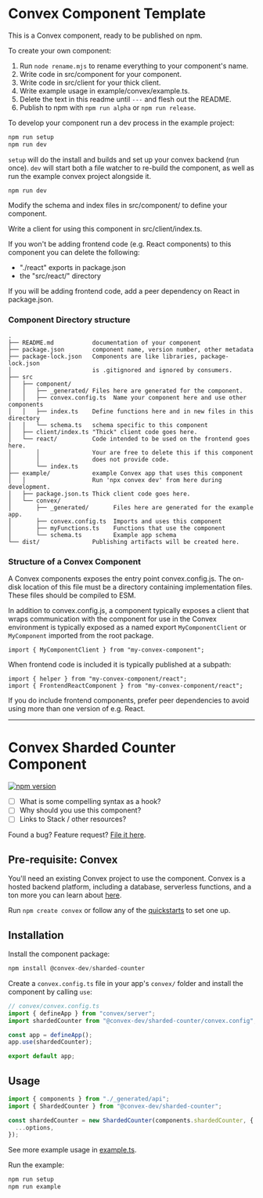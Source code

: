 # Convex Component Template

This is a Convex component, ready to be published on npm.

To create your own component:

1. Run `node rename.mjs` to rename everything to your component's name.
1. Write code in src/component for your component.
1. Write code in src/client for your thick client.
1. Write example usage in example/convex/example.ts.
1. Delete the text in this readme until `---` and flesh out the README.
1. Publish to npm with `npm run alpha` or `npm run release`.

To develop your component run a dev process in the example project:
```sh
npm run setup
npm run dev
```
`setup` will do the install and builds and set up your convex backend (run once).
`dev` will start both a file watcher to re-build the component, as well as run
the example convex project alongside it.



```
npm run dev
```

Modify the schema and index files in src/component/ to define your component.

Write a client for using this component in src/client/index.ts.

If you won't be adding frontend code (e.g. React components) to this
component you can delete the following:

- "./react" exports in package.json
- the "src/react/" directory

If you will be adding frontend code, add a peer dependency on React in package.json.

### Component Directory structure

```
.
├── README.md           documentation of your component
├── package.json        component name, version number, other metadata
├── package-lock.json   Components are like libraries, package-lock.json
│                       is .gitignored and ignored by consumers.
├── src
│   ├── component/
│   │   ├── _generated/ Files here are generated for the component.
│   │   ├── convex.config.ts  Name your component here and use other components
│   │   ├── index.ts    Define functions here and in new files in this directory
│   │   └── schema.ts   schema specific to this component
│   ├── client/index.ts "Thick" client code goes here.
│   └── react/          Code intended to be used on the frontend goes here.
│       │               Your are free to delete this if this component
│       │               does not provide code.
│       └── index.ts
├── example/            example Convex app that uses this component
│   │                   Run 'npx convex dev' from here during development.
│   ├── package.json.ts Thick client code goes here.
│   └── convex/
│       ├── _generated/       Files here are generated for the example app.
│       ├── convex.config.ts  Imports and uses this component
│       ├── myFunctions.ts    Functions that use the component
│       └── schema.ts         Example app schema
└── dist/               Publishing artifacts will be created here.
```

### Structure of a Convex Component

A Convex components exposes the entry point convex.config.js. The on-disk
location of this file must be a directory containing implementation files. These
files should be compiled to ESM.

In addition to convex.config.js, a component typically exposes a client that
wraps communication with the component for use in the Convex
environment is typically exposed as a named export `MyComponentClient` or
`MyComponent` imported from the root package.

```
import { MyComponentClient } from "my-convex-component";
```

When frontend code is included it is typically published at a subpath:

```
import { helper } from "my-convex-component/react";
import { FrontendReactComponent } from "my-convex-component/react";
```

If you do include frontend components, prefer peer dependencies to avoid using
more than one version of e.g. React.

---

# Convex Sharded Counter Component

[![npm version](https://badge.fury.io/js/@convex-dev%2Fsharded-counter.svg)](https://badge.fury.io/js/@convex-dev%2Fsharded-counter)

<!-- START: Include on https://convex.dev/components -->

- [ ] What is some compelling syntax as a hook?
- [ ] Why should you use this component?
- [ ] Links to Stack / other resources?

Found a bug? Feature request? [File it here](https://github.com/get-convex/sharded-counter/issues).

## Pre-requisite: Convex

You'll need an existing Convex project to use the component.
Convex is a hosted backend platform, including a database, serverless functions,
and a ton more you can learn about [here](https://docs.convex.dev/get-started).

Run `npm create convex` or follow any of the [quickstarts](https://docs.convex.dev/home) to set one up.

## Installation

Install the component package:

```ts
npm install @convex-dev/sharded-counter
```

Create a `convex.config.ts` file in your app's `convex/` folder and install the component by calling `use`:

```ts
// convex/convex.config.ts
import { defineApp } from "convex/server";
import shardedCounter from "@convex-dev/sharded-counter/convex.config";

const app = defineApp();
app.use(shardedCounter);

export default app;
```

## Usage

```ts
import { components } from "./_generated/api";
import { ShardedCounter } from "@convex-dev/sharded-counter";

const shardedCounter = new ShardedCounter(components.shardedCounter, {
  ...options,
});
```

See more example usage in [example.ts](./example/convex/example.ts).

Run the example:

```sh
npm run setup
npm run example
```
<!-- END: Include on https://convex.dev/components -->

